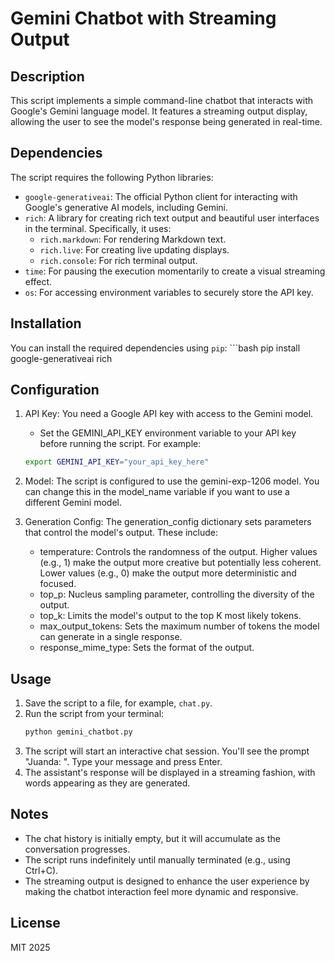 # Gemini Chatbot with Streaming Output

## Description

This script implements a simple command-line chatbot that interacts with Google's Gemini language model. It features a streaming output display, allowing the user to see the model's response being generated in real-time.

## Dependencies

The script requires the following Python libraries:
- `google-generativeai`: The official Python client for interacting with Google's generative AI models, including Gemini.
- `rich`: A library for creating rich text output and beautiful user interfaces in the terminal.
Specifically, it uses:
    - `rich.markdown`: For rendering Markdown text.
    - `rich.live`: For creating live updating displays.
    - `rich.console`: For rich terminal output.
- `time`: For pausing the execution momentarily to create a visual streaming effect.
- `os`: For accessing environment variables to securely store the API key.

## Installation

You can install the required dependencies using `pip`:
    ```bash
    pip install google-generativeai rich

## Configuration                                                 

1. API Key: You need a Google API key with access to the Gemini model.
    - Set the GEMINI_API_KEY environment variable to your API key before running the script. For example:
    ```bash
    export GEMINI_API_KEY="your_api_key_here"
2. Model: The script is configured to use the gemini-exp-1206 model. You can change this in the model_name variable if you want to use a different Gemini model.

3. Generation Config: The generation_config dictionary sets parameters that control the model's output. These include:
    - temperature: Controls the randomness of the output. Higher values (e.g., 1) make the output more creative but potentially less coherent. Lower values (e.g., 0) make the output more deterministic and focused. 
    - top_p: Nucleus sampling parameter, controlling the diversity of the output.
    - top_k: Limits the model's output to the top K most likely tokens.
    - max_output_tokens: Sets the maximum number of tokens the model can generate in a single response.
    - response_mime_type: Sets the format of the output.

## Usage

1. Save the script to a file, for example, `chat.py`.
2. Run the script from your terminal:
    ```bash
    python gemini_chatbot.py
3. The script will start an interactive chat session. You'll see the prompt "Juanda: ". Type your message and press Enter.  
4. The assistant's response will be displayed in a streaming fashion, with words appearing as they are generated.      

## Notes
- The chat history is initially empty, but it will accumulate as the conversation progresses.
- The script runs indefinitely until manually terminated (e.g., using Ctrl+C).
- The streaming output is designed to enhance the user experience by making the chatbot interaction feel more dynamic and responsive.

## License
MIT 2025
